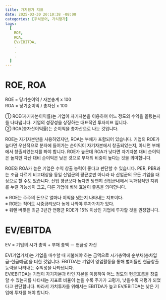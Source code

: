 ```yaml
---
title: 가치평가 지표
date: 2025-03-30 20:10:38 -08:00
categories: [주식용어, 가치평가]
tags:
  [
    ROE,
    ROA,
    EV/EBITDA,
    .
    .
    .
  ]
---
```

# ROE, ROA

ROE = 당기순이익 / 자본총계 x 100  
ROA = 당기순이익 / 총자산 x 100

① ROE(자기자본이익률)는 기업이 자기자본을 이용하여 어느 정도의 수익을 올렸는지를 나타냅니다. 기업의 성장성을 상징하는 대표적인 투자지표 입니다.  
② ROA(총자산이익률)는 순이익을 총자산으로 나눈 것입니다. 

ROE는 자기자본만을 사용하였지만, ROA는 부채가 포함되어 있습니다. 기업의 ROE가 높다면 우선적으로 분자에 들어가는 순이익이 자기자본에서 창출되었는지, 아니면 부채에서 창출되었는지를 봐야 합니다. ROE가 높은데 ROA가 낮다면 자기자본 대비 순이익은 높지만 자산 대비 순이익은 낮은 것으로 부채의 비중이 높다는 것을 의미합니다.

ROE와 ROA가 높은 기업은 수익 창출 능력이 좋다고 판단할 수 있습니다. PER, PBR과는 조금 다르게 비교대상을 동일 산업군의 평균뿐만 아니라 타 산업군의 모든 기업을 대상으로 할 수도 있습니다. 산업 평균보다 높다면 당연히 산업군내에서 독과점적인 지위를 누릴 가능성이 크고, 다른 기업에 비해 효율이 좋음을 의미합니다.

※ ROE는 주주의 돈으로 얼마나 이익을 냈는지 나타내는 지표이다.  
※ ROE는 적어도 시중금리보다 높게 나와야 투자가치가 있다.  
※ 워렌 버핏은 최근 3년간 연평균 ROE가 15% 이상인 기업에 투자할 것을 권장합니다.



# EV/EBITDA

EV = 기업의 시가 총액 + 부채 총액 － 현금성 자산

EV(기업가치)는 기업을 매수할 때 지불해야 하는 금액으로 시가총액에 순부채(총차입금-현금예금)을 더한 것입니다. EBITDA는 기업이 영업활동을 통해 벌어들인 현금창출 능력을 나타내는 수익성을 나타냅니다.  
EV/EBITDA는 기업이 자기자본과 타인 자본을 이용하여 어느 정도의 현금흐름을 창출할 수 있는지를 나타내는 지표로 비율이 높을 수록 주가가 고평가, 낮을수록 저평가 되었다고 판단합니다. 따라서 가치투자를 위해서는 EBITDA가 높고 EV/EBITDA는 낮은 기업에 투자를 해야 합니다.